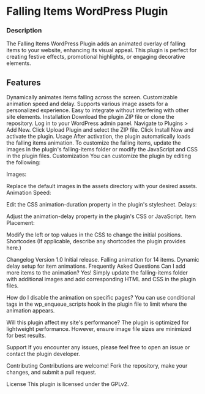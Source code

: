 <h1>Falling Items WordPress Plugin</h1>
<h3>Description</h3>
The Falling Items WordPress Plugin adds an animated overlay of falling items to your website, enhancing its visual appeal. This plugin is perfect for creating festive effects, promotional highlights, or engaging decorative elements.

<h2>Features</h2>
Dynamically animates items falling across the screen.
Customizable animation speed and delay.
Supports various image assets for a personalized experience.
Easy to integrate without interfering with other site elements.
Installation
Download the plugin ZIP file or clone the repository.
Log in to your WordPress admin panel.
Navigate to Plugins > Add New.
Click Upload Plugin and select the ZIP file.
Click Install Now and activate the plugin.
Usage
After activation, the plugin automatically loads the falling items animation.
To customize the falling items, update the images in the plugin's falling-items folder or modify the JavaScript and CSS in the plugin files.
Customization
You can customize the plugin by editing the following:

Images:

Replace the default images in the assets directory with your desired assets.
Animation Speed:

Edit the CSS animation-duration property in the plugin's stylesheet.
Delays:

Adjust the animation-delay property in the plugin's CSS or JavaScript.
Item Placement:

Modify the left or top values in the CSS to change the initial positions.
Shortcodes
(If applicable, describe any shortcodes the plugin provides here.)

Changelog
Version 1.0
Initial release.
Falling animation for 14 items.
Dynamic delay setup for item animations.
Frequently Asked Questions
Can I add more items to the animation?
Yes! Simply update the falling-items folder with additional images and add corresponding HTML and CSS in the plugin files.

How do I disable the animation on specific pages?
You can use conditional tags in the wp_enqueue_scripts hook in the plugin file to limit where the animation appears.

Will this plugin affect my site's performance?
The plugin is optimized for lightweight performance. However, ensure image file sizes are minimized for best results.

Support
If you encounter any issues, please feel free to open an issue or contact the plugin developer.

Contributing
Contributions are welcome! Fork the repository, make your changes, and submit a pull request.

License
This plugin is licensed under the GPLv2.